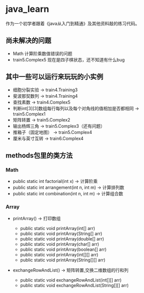# java_learn

作为一个初学者跟着《java从入门到精通》及其他资料敲的练习代码。

## 尚未解决的问题

- Math 计算阶乘数值错误的问题
- train5.Complex5 现在是四子棋状态，还不知道有什么bug

## 其中一些可以运行来玩玩的小实例

- 细胞分裂实验 -> train4.Training3
- 斐波那契数列 -> train4.Training4
- 查找素数 -> train4.Complex5
- 判断int[3][3]数组每行每列以及每个对角线的值相加是否都相同 -> train5.Complex1
- 矩阵转置 -> train5.Complex2
- 输出杨辉三角 -> train5.Complex3（还有问题）
- 推箱子（固定地图） -> train5.Complex4
- 厘米与英寸互转 -> train6.Complex4

## methods包里的类方法

### Math

- public static int factorial(int x) -> 计算阶乘
- public static int arrangement(int n, int m) -> 计算排列数
- public static int combination(int n, int m) -> 计算组合数

### Array

- printArray() -> 打印数组
    - public static void printArray(int[] arr)
    - public static void printArray(String[] arr)
    - public static void printArray(double[] arr)
    - public static void printArray(char[] arr)
    - public static void printArray(boolean[] arr)
    - public static void printArray(int[][] arr)
    - public static void printArray(String[][] arr)

- exchangeRowAndList() -> 矩阵转置,交换二维数组的行和列
    - public static void exchangeRowAndList(int[][] arr)
    - public static void exchangeRowAndList(String[][] arr)
